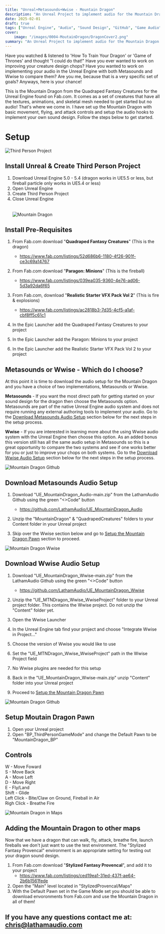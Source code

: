 ```yaml
---
title: "Unreal+Metasounds+Wwise - Mountain Dragon"
description: "An Unreal Project to implement audio for the Mountain Dragon creature"
date: 2025-02-01
draft: true
tags: ["Unreal Engine", "Audio", "Sound Design", "GitHub", "Game Audio", "Wwise", "Metasounds"]
cover:
    image: "/images/0004-MoutainDragon/DragonCover2.png"
summary: "An Unreal Project to implement audio for the Mountain Dragon creature"
---
```

Have you watched & listened to 'How To Train Your Dragon' or 'Game of Thrones' and thought "I could do that!" Have you ever wanted to work on improving your creature design chops? Have you wanted to work on implementing your audio in the Unreal Engine with both Metasounds and Wwise to compare them? Are you me, because that is a very specific set of goals? Anyways, here is your chance!

This is the Mountain Dragon from the Quadraped Fantasy Creatures for the Unreal Engine found on Fab.com. It comes as a set of creatures that have all the textures, animations, and skeletal mesh needed to get started but no audio! That's where we come in. I have set up the Mountain Dragon with basic movement, flying, and attack controls and setup the audio hooks to implement your own sound design. Follow the steps below to get started. 

# Setup
![Third Person Project](/images/0004-MountainDragon/ThirdPersonProject.png)

## Install Unreal & Create Third Person Project
1. Download Unreal Engine 5.0 - 5.4 (dragon works in UE5.5 or less, but fireball particle only works in UE5.4 or less)
2. Open Unreal Engine
3. Create Third Person Project
4. Close Unreal Engine
\
\
\
![Mountain Dragon](/images/0004-MountainDragon/QuadrapedFantasyCreature.png)
## Install Pre-Requisites
1. From Fab.com download "**Quadraped Fantasy Creatures**" (This is the dragon)
	- https://www.fab.com/listings/52d686b6-1180-4f26-901f-ce3c69a14767

2. From Fab.com download "**Paragon: Minions**" (This is the fireball)
	- https://www.fab.com/listings/039ea035-9360-4e76-ad06-5d3a92da6f65

3. From Fab.com, download "**Realistic Starter VFX Pack Vol 2**" (This is fire & explosions)
	- https://www.fab.com/listings/ac2818b3-7d35-4cf5-a1af-cbf8ff5c61c1

4. In the Epic Launcher add the Quadraped Fantasy Creatures to your project
5. In the Epic Launcher add the Paragon: Minions to your project
6. In the Epic Launcher add the Realistic Starter VFX Pack Vol 2 to your project
  
## Metasounds or Wwise - Which do I choose?
At this point it is time to download the audio setup for the Mountain Dragon and you have a choice of two implementations, Metasounds or Wwise.

**Metasounds** - If you want the most direct path for getting started on your sound design for the dragon then choose the Metasounds option. Metasounds are part of the native Unreal Engine audio system and does not require running any external authoring tools to implement your audio. Go to the [Download Metasounds Audio Setup](#download-metasounds-audio-setup) section below for the next steps in the setup process.

**Wwise** - If you are interested in learning more about the using Wwise audio system with the Unreal Engine then choose this option. As an added bonus this version still has all the same audio setup in Metasounds so this is a great opportunity to compare the two systems and see if one works better for you or just to improve your chops on both systems. Go to the [Download Wwise Audio Setup](#download-wwise-audio-setup) section below for the next steps in the setup process. 

![Mountain Dragon Github](/images/0004-MountainDragon/MountainDragon_Github.png)
## Download Metasounds Audio Setup
1. Download "UE_MountainDragon_Audio-main.zip" from the LathamAudio Github using the green "<>Code" button
	- https://github.com/LathamAudio/UE_MountainDragon_Audio

2. Unzip the "MountainDragon" & "QuadrapedCreatures" folders to your Content folder in your Unreal project
4. Skip over the Wwise section below and go to [Setup the Mountain Dragon Pawn](#setup-moutain-dragon-pawn) section to proceed.

![Mountain Dragon Wwise](/images/0004-MountainDragon/Wwise_MountainDragon.png)
## Download Wwise Audio Setup
1. Download "UE_MountainDragon_Wwise-main.zip" from the LathamAudio Github using the green "<>Code" button
	- https://github.com/LathamAudio/UE_MountainDragon_Wwise

2. Unzip the "UE_MTNDragon_Wwise_WwiseProject" folder to your Unreal project folder. This contains the Wwise project. Do not unzip the "Content" folder yet.
3. Open the Wwise Launcher
4. In the Unreal Engine tab find your project and choose "Integrate Wwise in Project..."
5. Choose the version of Wwise you would like to use
6. Set the "UE_MTNDragon_Wwise_WwiseProject" path in the Wwise Project field
7. No Wwise plugins are needed for this setup
8. Back in the "UE_MountainDragon_Wwise-main.zip" unzip "Content" folder into your Unreal project
9. Proceed to [Setup the Mountain Dragon Pawn](#setup-moutain-dragon-pawn)


![Mountain Dragon Github](/images/0004-MountainDragon/DefaultPawn.png)
## Setup Moutain Dragon Pawn
1. Open your Unreal project
2. Open "BP_ThirdPersonGameMode" and change the Default Pawn to be "MountainDragon_BP"

## Controls
W - Move Foward\
S - Move Back\
A - Move Left\
D - Move Right\
E - Fly/Land\
Shift - Glide\
Left Click - Bite/Claw on Ground, Fireball in Air\
Righ Click - Breathe Fire

![Mountain Dragon in Maps](/images/0004-MountainDragon/MountainDragon.gif)
## Adding the Mountain Dragon to other maps
Now that we have a dragon that can walk, fly, attack, breathe fire, launch fireballs we don't just want to use the test environment. The "Stylized Fantasy Provencal" environment is an appropriate setting for testing out your dragon sound design.
1. From Fab.com download "**Stylized Fantasy Provencal**", and add it to your project
	- https://www.fab.com/listings/ced19ea1-31ed-437f-ae64-2b6b1561fede
2. Open the "Main" level located in "StylizedProvencal/Maps"
3. With the Default Pawn set in the Game Mode set you should be able to download envoronments from Fab.com and use the Mountain Dragon in all of them!



## If you have any questions contact me at: [chris@lathamaudio.com](mailto:chris@lathamaudio.com)